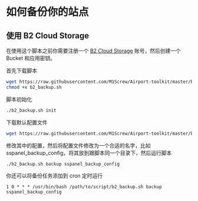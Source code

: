 # 如何备份你的站点

## 使用 B2 Cloud Storage

在使用这个脚本之前你需要注册一个 [B2 Cloud Storage](https://www.backblaze.com/b2/cloud-storage.html) 账号，然后创建一个 Bucket 和应用密钥。

首先下载脚本

```bash
wget https://raw.githubusercontent.com/M1Screw/Airport-toolkit/master/b2_backup.sh
chmod +x b2_backup.sh
```

脚本初始化

```bash
./b2_backup.sh init
```

下载默认配置文件

```bash
wget https://raw.githubusercontent.com/M1Screw/Airport-toolkit/master/b2_backup_config
```

修改其中的配置，然后将配置文件修改为一个合适的名字，比如 sspanel_backup_config，将其放到跟脚本同一个目录下，然后运行脚本

```bash
./b2_backup.sh backup sspanel_backup_config
```

你还可以将备份任务添加到 cron 定时运行

```
1 0 * * * /usr/bin/bash /path/to/script/b2_backup.sh backup sspanel_backup_config
```
